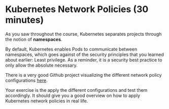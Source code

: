 # Kubernetes Network Policies (30 minutes)

As you saw throughout the course, Kubernetes separates projects through the notion of __namespaces__.

By default, Kubernetes enables Pods to communicate between namespaces, which goes against of the security principles that you learned about earlier: Least privilege. As a reminder, it is a security best practice to only allow the absolute necessary.

There is a very good Github project visualizing the different network policy configurations [here](https://github.com/ahmetb/kubernetes-network-policy-recipes).

Your exercise is the apply the different configurations and test them accordingly. It should give you a good overview on how to apply Kubernetes network policies in real life.
